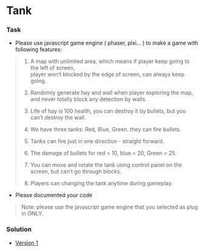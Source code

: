 # Tank

### Task

* Please use javascript game engine ( phaser, pixi... ) to make a game with following features:
>  1) A map with unlimited area, which means if player keep going to the left of screen,  
      player won’t blocked by the edge of screen, can always keep going.  
>
>  2) Randomly generate hay and wall when player exploring the map, and never totally block any detection by walls.  
>
>  3) Life of hay is 100 health, you can destroy it by bullets, but you can’t destroy the wall.  
>
>  4) We have three tanks: Red, Blue, Green. they can fire bullets.  
>
>  5) Tanks can fire just in one direction - straight forward.  
>
>  6) The damage of bullets for red = 10, blue = 20, Green = 25.  
>
>  7) You can move and rotate the tank using control panel on the screen, but can’t go through blocks.  
>
>  8) Players can changing the tank anytime during gameplay.  
>

* Please documented your code

> Note: please use the javascript game engine that you selected as plug in ONLY.

### Solution

* [Version 1](https://kayacchang.github.io/Tank/dist/)
